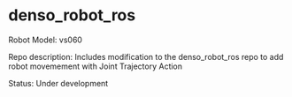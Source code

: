 # denso_robot_ros

Robot Model: vs060

Repo description: Includes modification to the denso_robot_ros repo to add robot movemement with Joint Trajectory Action

Status: Under development